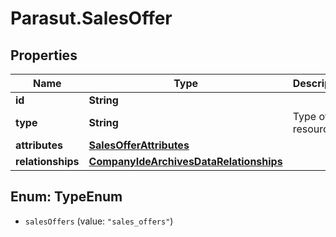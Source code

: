 # Parasut.SalesOffer

## Properties
Name | Type | Description | Notes
------------ | ------------- | ------------- | -------------
**id** | **String** |  | [optional] 
**type** | **String** | Type of the resource | [optional] 
**attributes** | [**SalesOfferAttributes**](SalesOfferAttributes.md) |  | 
**relationships** | [**CompanyIdeArchivesDataRelationships**](CompanyIdeArchivesDataRelationships.md) |  | [optional] 


<a name="TypeEnum"></a>
## Enum: TypeEnum


* `salesOffers` (value: `"sales_offers"`)




